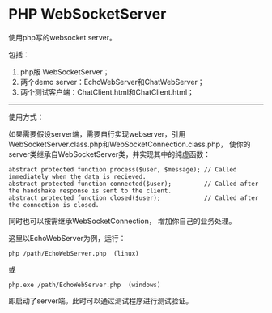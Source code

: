 PHP WebSocketServer
==============

使用php写的websocket server。

包括：

1. php版 WebSocketServer；
2. 两个demo server：EchoWebServer和ChatWebServer；
3. 两个测试客户端：ChatClient.html和ChatClient.html；


-----------------------------------
使用方式：

如果需要假设server端，需要自行实现webserver，引用WebSocketServer.class.php和WebSocketConnection.class.php，
使你的server类继承自WebSocketServer类，并实现其中的纯虚函数：

    abstract protected function process($user, $message); // Called immediately when the data is recieved. 
    abstract protected function connected($user); 		  // Called after the handshake response is sent to the client.
    abstract protected function closed($user); 			  // Called after the connection is closed.
同时也可以按需继承WebSocketConnection， 增加你自己的业务处理。
 

这里以EchoWebServer为例，运行： 

	php /path/EchoWebServer.php  (linux)
或

	php.exe /path/EchoWebServer.php  (windows)
即启动了server端。此时可以通过测试程序进行测试验证。
